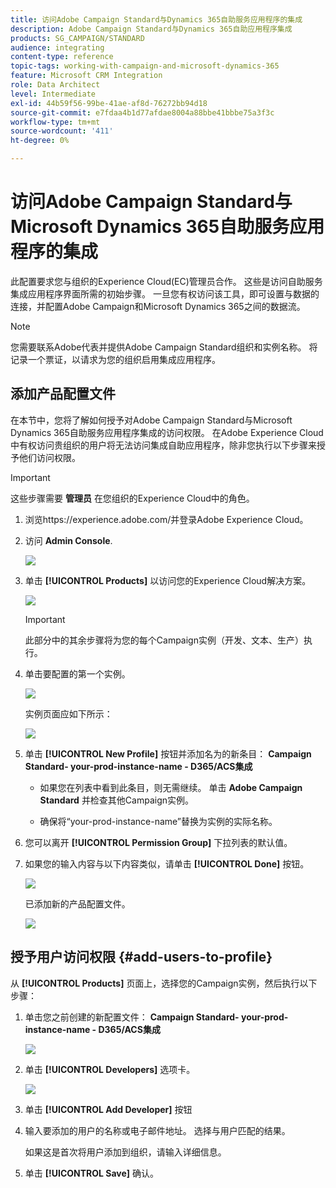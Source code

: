 ```yaml
---
title: 访问Adobe Campaign Standard与Dynamics 365自助服务应用程序的集成
description: Adobe Campaign Standard与Dynamics 365自助应用程序集成
products: SG_CAMPAIGN/STANDARD
audience: integrating
content-type: reference
topic-tags: working-with-campaign-and-microsoft-dynamics-365
feature: Microsoft CRM Integration
role: Data Architect
level: Intermediate
exl-id: 44b59f56-99be-41ae-af8d-76272bb94d18
source-git-commit: e7fdaa4b1d77afdae8004a88bbe41bbbe75a3f3c
workflow-type: tm+mt
source-wordcount: '411'
ht-degree: 0%

---
```


# 访问Adobe Campaign Standard与Microsoft Dynamics 365自助服务应用程序的集成

此配置要求您与组织的Experience Cloud(EC)管理员合作。 这些是访问自助服务集成应用程序界面所需的初始步骤。 一旦您有权访问该工具，即可设置与数据的连接，并配置Adobe Campaign和Microsoft Dynamics 365之间的数据流。

>[!NOTE]
>
>您需要联系Adobe代表并提供Adobe Campaign Standard组织和实例名称。 将记录一个票证，以请求为您的组织启用集成应用程序。

## 添加产品配置文件

在本节中，您将了解如何授予对Adobe Campaign Standard与Microsoft Dynamics 365自助服务应用程序集成的访问权限。 在Adobe Experience Cloud中有权访问贵组织的用户将无法访问集成自助应用程序，除非您执行以下步骤来授予他们访问权限。

>[!IMPORTANT]
>
> 这些步骤需要 **管理员** 在您组织的Experience Cloud中的角色。

1. 浏览https://experience.adobe.com/并登录Adobe Experience Cloud。
1. 访问 **Admin Console**.

   ![](assets/do-not-localize/d365-to-acs-access-3.png)

1. 单击 **[!UICONTROL Products]** 以访问您的Experience Cloud解决方案。

   ![](assets/do-not-localize/d365-to-acs-access-6.png)


   >[!IMPORTANT]
   >
   >此部分中的其余步骤将为您的每个Campaign实例（开发、文本、生产）执行。

1. 单击要配置的第一个实例。

   ![](assets/do-not-localize/d365-to-acs-access-6.png)

   实例页面应如下所示：

   ![](assets/do-not-localize/d365-to-acs-access-8.png)

1. 单击 **[!UICONTROL New Profile]** 按钮并添加名为的新条目： **Campaign Standard- your-prod-instance-name - D365/ACS集成**

   * 如果您在列表中看到此条目，则无需继续。 单击 **Adobe Campaign Standard** 并检查其他Campaign实例。

   * 确保将“your-prod-instance-name”替换为实例的实际名称。

1. 您可以离开 **[!UICONTROL Permission Group]** 下拉列表的默认值。

1. 如果您的输入内容与以下内容类似，请单击 **[!UICONTROL Done]** 按钮。

   ![](assets/do-not-localize/d365-to-acs-access-14.png)

   已添加新的产品配置文件。

   ![](assets/do-not-localize/d365-to-acs-access-15.png)

## 授予用户访问权限 {#add-users-to-profile}

从 **[!UICONTROL Products]**  页面上，选择您的Campaign实例，然后执行以下步骤：

1. 单击您之前创建的新配置文件：  **Campaign Standard- your-prod-instance-name - D365/ACS集成**

   ![](assets/do-not-localize/d365-to-acs-access-15.png)

1. 单击 **[!UICONTROL Developers]** 选项卡。

   ![](assets/do-not-localize/d365-to-acs-access-18.png)

1. 单击 **[!UICONTROL Add Developer]** 按钮

1. 输入要添加的用户的名称或电子邮件地址。  选择与用户匹配的结果。

   如果这是首次将用户添加到组织，请输入详细信息。

1. 单击 **[!UICONTROL Save]** 确认。
